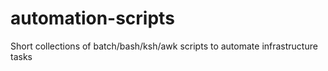 # automation-scripts
Short collections of batch/bash/ksh/awk scripts to automate infrastructure tasks
